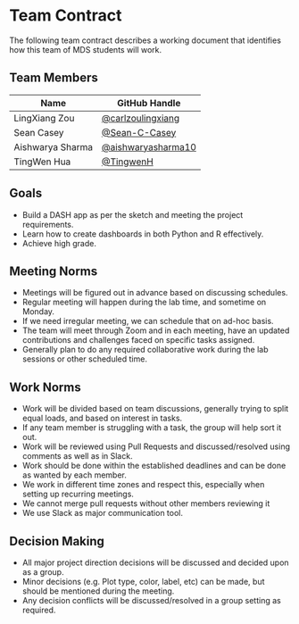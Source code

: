 # Team Contract

The following team contract describes a working document that identifies how this team of MDS students will work.
## Team Members

| Name     | GitHub Handle                          |
|----------|----------------------------------------|
| LingXiang Zou | [@carlzoulingxiang](https://github.com/carlzoulingxiang) |
| Sean Casey | [@Sean-C-Casey](https://github.com/Sean-C-Casey) |
| Aishwarya Sharma  | [@aishwaryasharma10](https://github.com/aishwaryasharma10) |
| TingWen Hua| [@TingwenH](https://github.com/TingwenH) |

## Goals
* Build a DASH app as per the sketch and meeting the project requirements.
* Learn how to create dashboards in both Python and R effectively.
* Achieve high grade.
## Meeting Norms
* Meetings will be figured out in advance based on discussing schedules.
* Regular meeting will happen during the lab time, and sometime on Monday.
* If we need irregular meeting, we can schedule that on ad-hoc basis.
* The team will meet through Zoom and in each meeting, have an updated contributions and challenges faced on specific tasks assigned.
* Generally plan to do any required collaborative work during the lab sessions or other scheduled time.

## Work Norms
* Work will be divided based on team discussions, generally trying to split equal loads, and based on interest in tasks.
* If any team member is struggling with a task, the group will help sort it out.
* Work will be reviewed using Pull Requests and discussed/resolved using comments as well as in Slack.
* Work should be done within the established deadlines and can be done as wanted by each member.
* We work in different time zones and respect this, especially when setting up recurring meetings.
* We cannot merge pull requests without other members reviewing it
* We use Slack as major communication tool.

## Decision Making
* All major project direction decisions will be discussed and decided upon as a group.
* Minor decisions (e.g. Plot type, color, label, etc) can be made, but should be mentioned during the meeting.
* Any decision conflicts will be discussed/resolved in a group setting as required.

